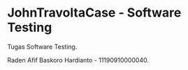 # JohnTravoltaCase - Software Testing

Tugas Software Testing.

Raden Afif Baskoro Hardianto - 11190910000040.
